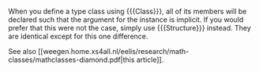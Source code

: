When you define a type class using {{{Class}}}, all of its members will be declared such that the argument for the instance is implicit.  If you would prefer that this were not the case, simply use {{{Structure}}} instead.  They are identical except for this one difference.

See also [[weegen.home.xs4all.nl/eelis/research/math-classes/mathclasses-diamond.pdf|this article]].
